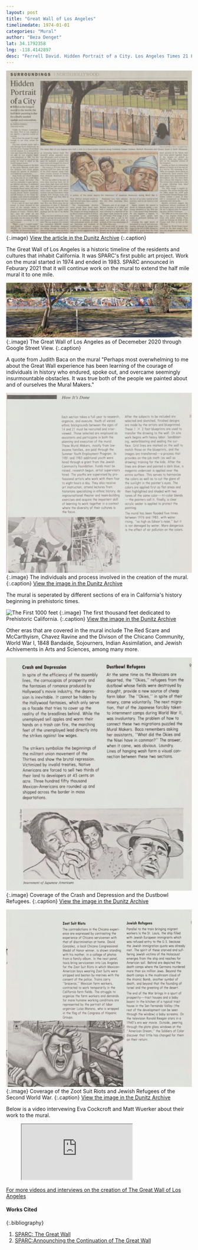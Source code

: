 ```yaml
---
layout: post
title: "Great Wall of Los Angeles"
timelinedate: 1974-01-01
categories: "Mural"
author: "Beza Denget"
lat: 34.1792358
lng: -118.4142897
desc: "Ferrell David. Hidden Portrait of a City. Los Angeles Times 21 Feb. 2002."
---
```

![Newspaper](images/GreatWall5.png)
   {:.image}
[View the article in the Dunitz Archive](https://visualizela.github.io/dunitzarchive/dunitzproject/obj21/)
   {:.caption}  

The Great Wall of Los Angeles is a historic timeline of the residents and cultures that inhabit California. It was SPARC's first public art project. Work on the mural started in 1974 and ended in 1983. SPARC announced in Feburary 2021 that it will continue work on the mural to extend the half mile mural it to one mile.

![Current Image](images/GreatWall.png)
   {:.image}
The Great Wall of Los Angeles as of Decemeber 2020 through Google Street View.
   {:.caption}  

A quote from Judith Baca on the mural "Perhaps most overwhelming to me about the Great Wall experience has been learning of the courage of individuals in history who endured, spoke out, and overcame seemingly insurmountable obstacles. It was true both of the people we painted about and of ourselves the Mural Makers."

![Mural Makers](images/GreatWall1.png)
   {:.image}
The individuals and process involved in the creation of the mural.
   {:.caption}
[View the image in the Dunitz Archive](https://visualizela.github.io/dunitzarchive/dunitzproject/obj19/)

The mural is seperated by different sections of era in California's history beginning in prehistoric times. 

![The First 1000 feet](images/GreatWall2.png)
   {:.image}
The first thousand feet dedicated to Prehistoric California.
   {:.caption}
[View the image in the Dunitz Archive](https://visualizela.github.io/dunitzarchive/dunitzproject/obj19/)

Other eras that are covered in the mural include The Red Scare and McCarthyism, Chavez Ravine and the Divison of the Chicano Community, World War I, 1848 Bandaide, Sojourners, Indian Assimilation, and Jewish Achivements in Arts and Sciences, among many more. 

![Great Wall Eras#1](images/GreatWall3.png)
   {:.image}
Coverage of the Crash and Depression and the Dustbowl Refugees.
   {:.caption}
[View the image in the Dunitz Archive](https://visualizela.github.io/dunitzarchive/dunitzproject/obj19/)

![Great Wall Eras#2](images/GreatWall4.png)
   {:.image}
Coverage of the Zoot Suit Riots and Jewish Refugees of the Second World War.
   {:.caption}
[View the image in the Dunitz Archive](https://visualizela.github.io/dunitzarchive/dunitzproject/obj19/)

Below is a video intervewing Eva Cockcroft and Matt Wuerker about their work to the mural. 
<figure class="video_container">
  <iframe src="https://gwdvd.sparcinla.org/videos/GW_Eva_Matt.mp4" frameborder="25" allowfullscreen="true"> </iframe>
</figure>

[For more videos and interviews on the creation of The Great Wall of Los Angeles](https://gwdvd.sparcinla.org/)

#### Works Cited
{:.bibliography}
1. [SPARC: The Great Wall](https://sparcinla.org/programs/the-great-wall-mural-los-angeles/)
2. [SPARC:Announching the Continuation of The Great Wall](https://sparcinla.org/announcing-the-great-wall-monument/)


